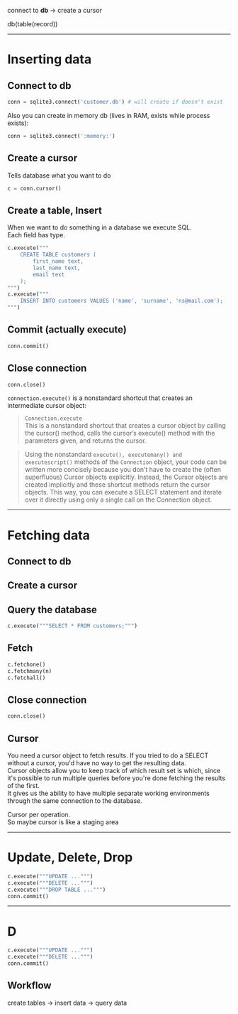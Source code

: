 connect to **db** -> create a cursor

db(table(record))
___
# Inserting data
## Connect to db
```python
conn = sqlite3.connect('customer.db') # will create if doesn't exist
```
Also you can create in memory db (lives in RAM, exists while process exists):
```python
conn = sqlite3.connect(':memory:')
```
## Create a cursor  
Tells database what you want to do  
```python 
c = conn.cursor()
```
## Create a table, Insert
When we want to do something in a database we execute SQL.  
Each field has type.  
```python 
c.execute("""
    CREATE TABLE customers (
        first_name text,
        last_name text,
        email text
    );
""")
c.execute("""
    INSERT INTO customers VALUES ('name', 'surname', 'ns@mail.com');
""")
```
## Commit (actually execute)
```python 
conn.commit()
```  
## Close connection
```python 
conn.close()
```  
`connection.execute()` is a nonstandard shortcut that creates an intermediate cursor object:
>`Connection.execute`  
This is a nonstandard shortcut that creates a cursor object by calling the cursor() method, calls the cursor’s execute() method with the parameters given, and returns the cursor. 

>Using the nonstandard `execute(), executemany() and executescript()` methods of the `Connection` object, your code can be written more concisely because you don’t have to create the (often superfluous) Cursor objects explicitly. Instead, the Cursor objects are created implicitly and these shortcut methods return the cursor objects. This way, you can execute a SELECT statement and iterate over it directly using only a single call on the Connection object.  
___
# Fetching data
## Connect to db
## Create a cursor 
## Query the database 
```python 
c.execute("""SELECT * FROM customers;""")
```
## Fetch
```python 
c.fetchone()
c.fetchmany(n)
c.fetchall()
```  
## Close connection
```python 
conn.close()
``` 
## Cursor  
You need a cursor object to fetch results. If you tried to do a SELECT without a cursor, you'd have no way to get the resulting data.  
Cursor objects allow you to keep track of which result set is which, since it's possible to run multiple queries before you're done fetching the results of the first.  
It gives us the ability to have multiple separate working environments through the same connection to the database.  

Cursor per operation.  
So maybe cursor is like a staging area
___
# Update, Delete, Drop
```python 
c.execute("""UPDATE ...""")
c.execute("""DELETE ...""")
c.execute("""DROP TABLE ...""")
conn.commit()
```
___
# D
```python 
c.execute("""UPDATE ...""")
c.execute("""DELETE ...""")
conn.commit()
```
## Workflow
create tables -> insert data -> query data